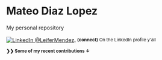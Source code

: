# Mateo Diaz Lopez
My personal repository

<p>
  <a href="https://www.linkedin.com/in/mateo-diaz-lopez/">
    <img alt="LinkedIn @LeiferMendez" align="center" src="https://img.shields.io/badge/LINKEDIN-gray.svg?colorA=6A788D&colorB=6A788D&style=for-the-badge"/>
  </a>&nbsp;<small><strong>(connect)</strong> On the LinkedIn profile y'all</small></p>

<small><strong>❯❯ Some of my recent contributions ↓</strong></small>
